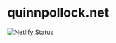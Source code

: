 # quinnpollock.net
[![Netlify Status](https://api.netlify.com/api/v1/badges/77bf0856-4f88-45b9-9baf-1b56c74dac63/deploy-status)](https://app.netlify.com/sites/quinnpollocksite/deploys)
